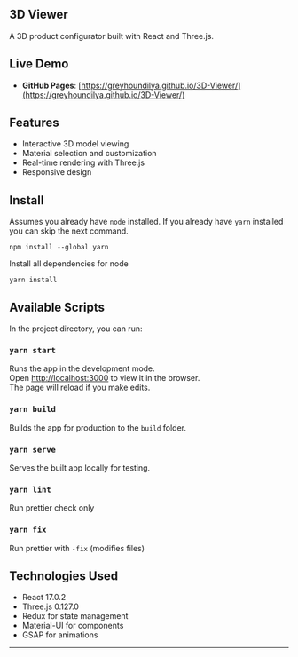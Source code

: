 ## 3D Viewer

A 3D product configurator built with React and Three.js.

## Live Demo
- **GitHub Pages**: [https://greyhoundilya.github.io/3D-Viewer/](https://greyhoundilya.github.io/3D-Viewer/)

## Features
- Interactive 3D model viewing
- Material selection and customization
- Real-time rendering with Three.js
- Responsive design

## Install

Assumes you already have `node` installed. If you already have `yarn` installed you can skip the next command.

    npm install --global yarn

Install all dependencies for node

    yarn install

## Available Scripts

In the project directory, you can run:

### `yarn start`

Runs the app in the development mode.\
Open [http://localhost:3000](http://localhost:3000) to view it in the browser.\
The page will reload if you make edits.

### `yarn build`

Builds the app for production to the `build` folder.

### `yarn serve`

Serves the built app locally for testing.

### `yarn lint`

Run prettier check only

### `yarn fix`

Run prettier with `-fix` (modifies files)

## Technologies Used
- React 17.0.2
- Three.js 0.127.0
- Redux for state management
- Material-UI for components
- GSAP for animations

---

